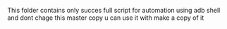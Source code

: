 This folder contains only succes full script for automation using adb shell and dont chage this master copy u can use it with make a copy of it 
